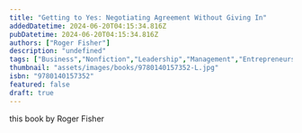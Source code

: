 ```yaml
---
title: "Getting to Yes: Negotiating Agreement Without Giving In"
addedDatetime: 2024-06-20T04:15:34.816Z
pubDatetime: 2024-06-20T04:15:34.816Z
authors: ["Roger Fisher"]
description: "undefined"
tags: ["Business","Nonfiction","Leadership","Management","Entrepreneurship","Self Help"]
thumbnail: "assets/images/books/9780140157352-L.jpg"
isbn: "9780140157352"
featured: false
draft: true
---
```


this book by Roger Fisher 
